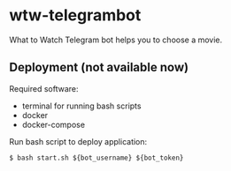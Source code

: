 # wtw-telegrambot
What to Watch Telegram bot helps you to choose a movie.

## Deployment (not available now)
Required software:
- terminal for running bash scripts
- docker
- docker-compose

Run bash script to deploy application:

`$ bash start.sh ${bot_username} ${bot_token}`